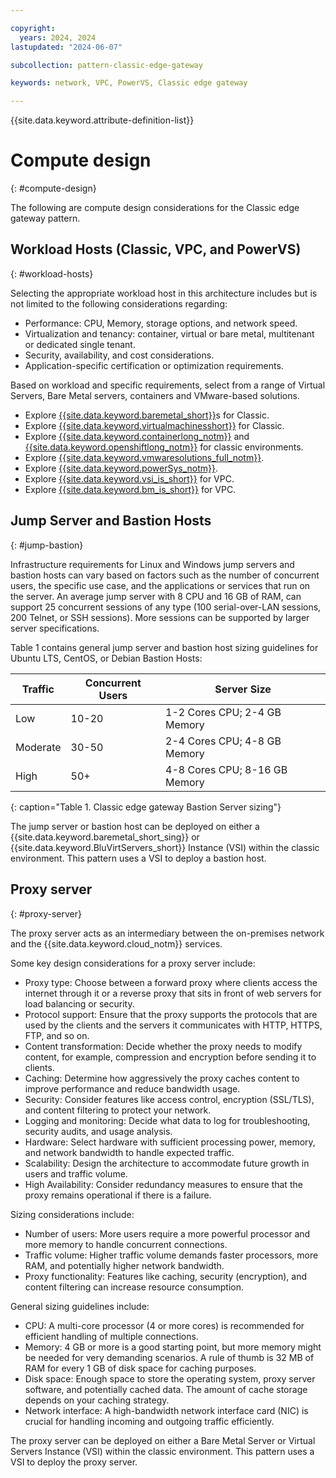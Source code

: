 ```yaml
---

copyright:
  years: 2024, 2024
lastupdated: "2024-06-07"

subcollection: pattern-classic-edge-gateway

keywords: network, VPC, PowerVS, Classic edge gateway

---
```


{{site.data.keyword.attribute-definition-list}}

# Compute design
{: #compute-design}

The following are compute design considerations for the Classic edge gateway pattern.

## Workload Hosts (Classic, VPC, and PowerVS)
{: #workload-hosts}

Selecting the appropriate workload host in this architecture includes but is not limited to the following considerations regarding:

-   Performance: CPU, Memory, storage options, and network speed.
-   Virtualization and tenancy: container, virtual or bare metal, multitenant or dedicated single tenant.
-   Security, availability, and cost considerations.
-   Application-specific certification or optimization requirements.

Based on workload and specific requirements, select from a range of Virtual Servers, Bare Metal servers, containers and VMware-based solutions.

* Explore [{{site.data.keyword.baremetal_short}}](/docs/bare-metal?topic=bare-metal-about-bm)s for Classic.
* Explore [{{site.data.keyword.virtualmachinesshort}}](/docs/virtual-servers?topic=virtual-servers-about-virtual-servers) for Classic.
* Explore [{{site.data.keyword.containerlong_notm}}](/docs/containers?topic=containers-cluster-create-classic&interface=ui) and [{{site.data.keyword.openshiftlong_notm}}](/docs/openshift?topic=openshift-getting-started) for classic environments.
* Explore [{{site.data.keyword.vmwaresolutions_full_notm}}](/docs/vmwaresolutions?topic=vmwaresolutions-getting-started).
* Explore [{{site.data.keyword.powerSys_notm}}](/docs/power-iaas?topic=power-iaas-getting-started).
* Explore [{{site.data.keyword.vsi_is_short}}](/docs/vpc?topic=vpc-about-advanced-virtual-servers) for VPC.
* Explore [{{site.data.keyword.bm_is_short}}](/docs/vpc?topic=vpc-about-bare-metal-servers) for VPC.

## Jump Server and Bastion Hosts
{: #jump-bastion}

Infrastructure requirements for Linux and Windows jump servers and bastion hosts can vary based on factors such as the number of concurrent users, the specific use case, and the applications or services that run on the server. An average jump server with 8 CPU and 16 GB of RAM, can support 25 concurrent sessions of any type (100 serial-over-LAN sessions, 200 Telnet, or SSH sessions). More sessions can be supported by larger server specifications.

Table 1 contains general jump server and bastion host sizing guidelines for Ubuntu LTS, CentOS, or Debian Bastion Hosts:

| Traffic | Concurrent Users | Server Size               |
|-------------|----------------------|-------------------------------|
| Low         | 10-20                | 1-2 Cores CPU; 2-4 GB Memory  |
| Moderate    | 30-50                | 2-4 Cores CPU; 4-8 GB Memory  |
| High        | 50+                  | 4-8 Cores CPU; 8-16 GB Memory |
{: caption="Table 1. Classic edge gateway Bastion Server sizing"}

The jump server or bastion host can be deployed on either a {{site.data.keyword.baremetal_short_sing}} or {{site.data.keyword.BluVirtServers_short}} Instance (VSI) within the classic environment. This pattern uses a VSI to deploy a bastion host.

## Proxy server
{: #proxy-server}

The proxy server acts as an intermediary between the on-premises network and the {{site.data.keyword.cloud_notm}} services.

Some key design considerations for a proxy server include:

- Proxy type: Choose between a forward proxy where clients access the internet through it or a reverse proxy that sits in front of web servers for load balancing or security.
- Protocol support: Ensure that the proxy supports the protocols that are used by the clients and the servers it communicates with HTTP, HTTPS, FTP, and so on.
- Content transformation: Decide whether the proxy needs to modify content, for example, compression and encryption before sending it to clients.
- Caching: Determine how aggressively the proxy caches content to improve performance and reduce bandwidth usage.
- Security: Consider features like access control, encryption (SSL/TLS), and content filtering to protect your network.
- Logging and monitoring: Decide what data to log for troubleshooting, security audits, and usage analysis.
- Hardware: Select hardware with sufficient processing power, memory, and network bandwidth to handle expected traffic.
- Scalability: Design the architecture to accommodate future growth in users and traffic volume.
- High Availability: Consider redundancy measures to ensure that the proxy remains operational if there is a failure.

Sizing considerations include:

- Number of users: More users require a more powerful processor and more memory to handle concurrent connections.
- Traffic volume: Higher traffic volume demands faster processors, more RAM, and potentially higher network bandwidth.
- Proxy functionality: Features like caching, security (encryption), and content filtering can increase resource consumption.

General sizing guidelines include:

- CPU: A multi-core processor (4 or more cores) is recommended for efficient handling of multiple connections.
- Memory: 4 GB or more is a good starting point, but more memory might be needed for very demanding scenarios. A rule of thumb is 32 MB of RAM for every 1 GB of disk space for caching purposes.
- Disk space: Enough space to store the operating system, proxy server software, and potentially cached data. The amount of cache storage depends on your caching strategy.
- Network interface: A high-bandwidth network interface card (NIC) is crucial for handling incoming and outgoing traffic efficiently.

The proxy server can be deployed on either a Bare Metal Server or Virtual Servers Instance (VSI) within the classic environment. This pattern uses a VSI to deploy the proxy server.
